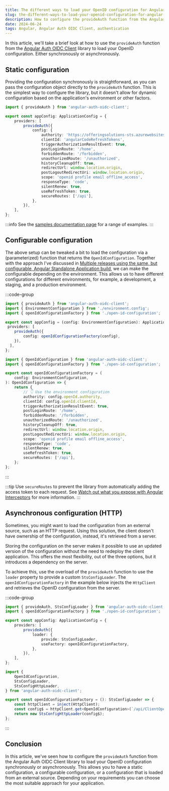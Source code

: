 ```yaml
---
title: The different ways to load your OpenID configuration for Angular Auth OIDC Client
slug: the-different-ways-to-load-your-openid-configuration-for-angular-auth-oidc-client
description: How to configure the provideAuth function from the Angular Auth OIDC Client library to load your OpenID configuration synchronously or asynchronously.
date: 2024-06-24
tags: Angular, Angular Auth OIDC Client, authentication
---
```


In this article, we'll take a brief look at how to use the `provideAuth` function from the [Angular Auth OIDC Client](https://angular-auth-oidc-client.com) library to load your OpenID configuration. Either synchronously or asynchronously.

## Static configuration

Providing the configuration synchronously is straightforward, as you can pass the configuration object directly to the `provideAuth` function.
This is the simplest way to configure the library, but it doesn't allow for dynamic configuration based on the application's environment or other factors.

```ts:app.config.ts
import { provideAuth } from 'angular-auth-oidc-client';

export const appConfig: ApplicationConfig = {
	providers: [
		provideAuth({
			config: {
				authority: 'https://offeringsolutions-sts.azurewebsites.net',
				clientId: 'angularCodeRefreshTokens',
				triggerAuthorizationResultEvent: true,
				postLoginRoute: '/home',
				forbiddenRoute: '/forbidden',
				unauthorizedRoute: '/unauthorized',
				historyCleanupOff: true,
				redirectUrl: window.location.origin,
				postLogoutRedirectUri: window.location.origin,
				scope: 'openid profile email offline_access',
				responseType: 'code',
				silentRenew: true,
				useRefreshToken: true,
				secureRoutes: ['/api'],
			},
		}),
	],
};
```

:::info
See the [samples documentation page](https://angular-auth-oidc-client.com/docs/samples/) for a range of examples.
:::

## Configurable configuration

The above setup can be tweaked a bit to load the configuration via a (parameterized) function that returns the `OpenIdConfiguration`.
Together with the approach I've discussed in [Multiple releases using the same, but configurable, Angular Standalone Application build](../multiple-releases-using-the-same-but-configurable-angular-standalone-application-build/index.md), we can make the configurable depending on the environment. This allows us to have different configurations for different environments, for example, a development, a staging, and a production environment.

:::code-group

```ts:app.config.ts [title=app.config.ts]
import { provideAuth } from 'angular-auth-oidc-client';
import { EnvironmentConfiguration } from './environment.config';
import { openIdConfigurationFactory } from './open-id-configuration';

export const appConfig = (config: EnvironmentConfiguration): ApplicationConfig = {
 providers: [
    provideAuth({
        config: openIdConfigurationFactory(config),
    }),
  ],
};
```

```ts:open-id-configuration.ts [title=open-id-configuration.ts]
import { OpenIdConfiguration } from 'angular-auth-oidc-client';
import { openIdConfigurationFactory } from './open-id-configuration';

export const openIdConfigurationFactory = (
	config: EnvironmentConfiguration,
): OpenIdConfiguration => {
	return {
		// 👇 Use the environment configuration
		authority: config.openId.authority,
		clientId: config.openId.clientId,
		triggerAuthorizationResultEvent: true,
		postLoginRoute: '/home',
		forbiddenRoute: '/forbidden',
		unauthorizedRoute: '/unauthorized',
		historyCleanupOff: true,
		redirectUrl: window.location.origin,
		postLogoutRedirectUri: window.location.origin,
		scope: 'openid profile email offline_access',
		responseType: 'code',
		silentRenew: true,
		useRefreshToken: true,
		secureRoutes: ['/api'],
	};
};
```

:::

:::tip
Use `secureRoutes` to prevent the library from automatically adding the access token to each request. See [Watch out what you expose with Angular Interceptors](../watch-out-what-you-expose-with-angular-interceptors/index.md) for more information.
:::

## Asynchronous configuration (HTTP)

Sometimes, you might want to load the configuration from an external source, such as an HTTP request.
Using this solution, the client doesn't have ownership of the configuration, instead, it's retrieved from a server.

Storing the configuration on the server makes it possible to use an updated version of the configuration without the need to redeploy the client application. This offers the most flexibility, out of the three options, but it introduces a dependency on the server.

To achieve this, use the overload of the `provideAuth` function to use the `loader` property to provide a custom `StsConfigLoader`.
The `openIdConfigurationFactory` in the example below injects the `HttpClient` and retrieves the OpenID configuration from the server.

:::code-group

```ts:app.config.ts [title=app.config.ts]
import { provideAuth, StsConfigLoader } from 'angular-auth-oidc-client';
import { openIdConfigurationFactory } from './open-id-configuration';

export const appConfig: ApplicationConfig = {
	providers: [
		provideAuth({
			loader: {
				provide: StsConfigLoader,
				useFactory: openIdConfigurationFactory,
			},
		}),
	],
};
```

```ts:open-id-configuration.ts [title=open-id-configuration.ts]
import {
	OpenIdConfiguration,
	StsConfigLoader,
	StsConfigHttpLoader,
} from 'angular-auth-oidc-client';

export const openIdConfigurationFactory = (): StsConfigLoader => {
	const httpClient = inject(HttpClient);
	const config$ = httpClient.get<OpenIdConfiguration>(`/api/ClientOpenIdConfiguration`);
	return new StsConfigHttpLoader(config$);
};
```

:::

## Conclusion

In this article, we've seen how to configure the `provideAuth` function from the Angular Auth OIDC Client library to load your OpenID configuration synchronously or asynchronously. This allows you to have a static configuration, a configurable configuration, or a configuration that is loaded from an external source. Depending on your requirements you can choose the most suitable approach for your application.

